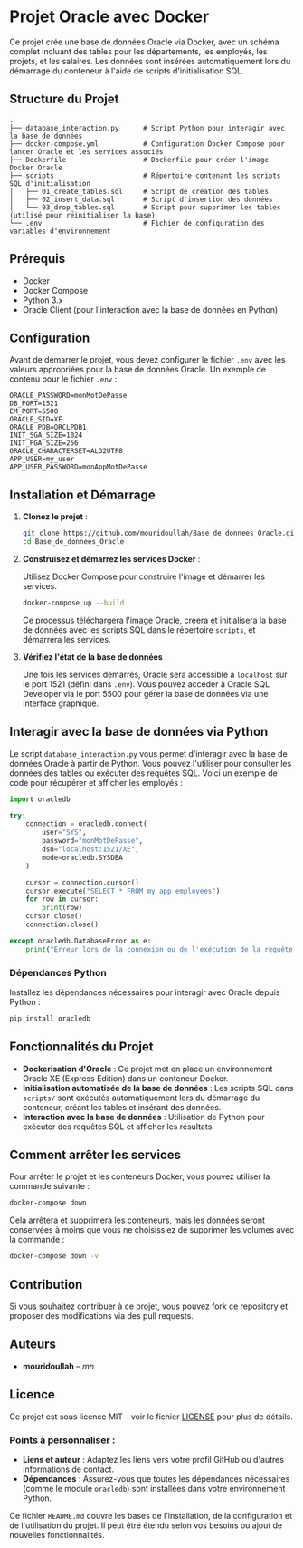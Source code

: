 # Projet Oracle avec Docker

Ce projet crée une base de données Oracle via Docker, avec un schéma complet incluant des tables pour les départements, les employés, les projets, et les salaires. Les données sont insérées automatiquement lors du démarrage du conteneur à l'aide de scripts d'initialisation SQL.

## Structure du Projet

```
.
├── database_interaction.py      # Script Python pour interagir avec la base de données
├── docker-compose.yml           # Configuration Docker Compose pour lancer Oracle et les services associés
├── Dockerfile                   # Dockerfile pour créer l'image Docker Oracle
├── scripts                      # Répertoire contenant les scripts SQL d'initialisation
│   ├── 01_create_tables.sql     # Script de création des tables
│   ├── 02_insert_data.sql       # Script d'insertion des données
│   └── 03_drop_tables.sql       # Script pour supprimer les tables (utilisé pour réinitialiser la base)
└── .env                         # Fichier de configuration des variables d'environnement
```

## Prérequis

- Docker
- Docker Compose
- Python 3.x
- Oracle Client (pour l'interaction avec la base de données en Python)

## Configuration

Avant de démarrer le projet, vous devez configurer le fichier `.env` avec les valeurs appropriées pour la base de données Oracle. Un exemple de contenu pour le fichier `.env` :

```env
ORACLE_PASSWORD=monMotDePasse
DB_PORT=1521
EM_PORT=5500
ORACLE_SID=XE
ORACLE_PDB=ORCLPDB1
INIT_SGA_SIZE=1024
INIT_PGA_SIZE=256
ORACLE_CHARACTERSET=AL32UTF8
APP_USER=my_user
APP_USER_PASSWORD=monAppMotDePasse
```

## Installation et Démarrage

1. **Clonez le projet** :

   ```bash
   git clone https://github.com/mouridoullah/Base_de_donnees_Oracle.git
   cd Base_de_donnees_Oracle
   ```

2. **Construisez et démarrez les services Docker** :

   Utilisez Docker Compose pour construire l'image et démarrer les services.

   ```bash
   docker-compose up --build
   ```

   Ce processus téléchargera l'image Oracle, créera et initialisera la base de données avec les scripts SQL dans le répertoire `scripts`, et démarrera les services.

3. **Vérifiez l'état de la base de données** :

   Une fois les services démarrés, Oracle sera accessible à `localhost` sur le port 1521 (défini dans `.env`). Vous pouvez accéder à Oracle SQL Developer via le port 5500 pour gérer la base de données via une interface graphique.

## Interagir avec la base de données via Python

Le script `database_interaction.py` vous permet d'interagir avec la base de données Oracle à partir de Python. Vous pouvez l'utiliser pour consulter les données des tables ou exécuter des requêtes SQL. Voici un exemple de code pour récupérer et afficher les employés :

```python
import oracledb

try:
    connection = oracledb.connect(
        user="SYS",
        password="monMotDePasse",
        dsn="localhost:1521/XE",  
        mode=oracledb.SYSDBA
    )

    cursor = connection.cursor()
    cursor.execute("SELECT * FROM my_app_employees")
    for row in cursor:
        print(row)
    cursor.close()
    connection.close()

except oracledb.DatabaseError as e:
    print("Erreur lors de la connexion ou de l'exécution de la requête :", e)
```

### Dépendances Python

Installez les dépendances nécessaires pour interagir avec Oracle depuis Python :

```bash
pip install oracledb
```

## Fonctionnalités du Projet

- **Dockerisation d'Oracle** : Ce projet met en place un environnement Oracle XE (Express Edition) dans un conteneur Docker.
- **Initialisation automatisée de la base de données** : Les scripts SQL dans `scripts/` sont exécutés automatiquement lors du démarrage du conteneur, créant les tables et insérant des données.
- **Interaction avec la base de données** : Utilisation de Python pour exécuter des requêtes SQL et afficher les résultats.

## Comment arrêter les services

Pour arrêter le projet et les conteneurs Docker, vous pouvez utiliser la commande suivante :

```bash
docker-compose down
```

Cela arrêtera et supprimera les conteneurs, mais les données seront conservées à moins que vous ne choisissiez de supprimer les volumes avec la commande :

```bash
docker-compose down -v
```

## Contribution

Si vous souhaitez contribuer à ce projet, vous pouvez fork ce repository et proposer des modifications via des pull requests.

## Auteurs

- **mouridoullah** – *mn*

## Licence

Ce projet est sous licence MIT - voir le fichier [LICENSE](LICENSE) pour plus de détails.


### Points à personnaliser :
- **Liens et auteur** : Adaptez les liens vers votre profil GitHub ou d'autres informations de contact.
- **Dépendances** : Assurez-vous que toutes les dépendances nécessaires (comme le module `oracledb`) sont installées dans votre environnement Python.
  
Ce fichier `README.md` couvre les bases de l'installation, de la configuration et de l'utilisation du projet. Il peut être étendu selon vos besoins ou ajout de nouvelles fonctionnalités.